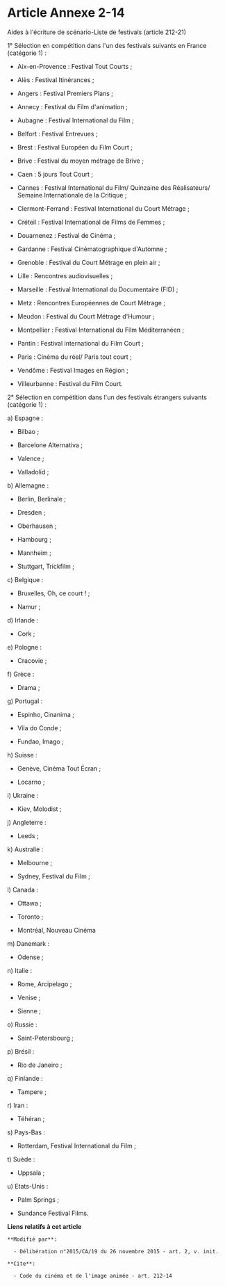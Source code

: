 # Article Annexe 2-14

Aides à l'écriture de scénario-Liste de festivals (article 212-21) 

1° Sélection en compétition dans l'un des festivals suivants en France (catégorie 1) :

- Aix-en-Provence : Festival Tout Courts ;

- Alès : Festival Itinérances ;

- Angers : Festival Premiers Plans ;

- Annecy : Festival du Film d'animation ;

- Aubagne : Festival International du Film ;

- Belfort : Festival Entrevues ;

- Brest : Festival Européen du Film Court ;

- Brive : Festival du moyen métrage de Brive ;

- Caen : 5 jours Tout Court ;

- Cannes : Festival International du Film/ Quinzaine des Réalisateurs/ Semaine Internationale de la Critique ;

- Clermont-Ferrand : Festival International du Court Métrage ;

- Créteil : Festival International de Films de Femmes ;

- Douarnenez : Festival de Cinéma ;

- Gardanne : Festival Cinématographique d'Automne ;

- Grenoble : Festival du Court Métrage en plein air ;

- Lille : Rencontres audiovisuelles ;

- Marseille : Festival International du Documentaire (FID) ;

- Metz : Rencontres Européennes de Court Métrage ;

- Meudon : Festival du Court Métrage d'Humour ;

- Montpellier : Festival International du Film Méditerranéen ;

- Pantin : Festival international du Film Court ;

- Paris : Cinéma du réel/ Paris tout court ;

- Vendôme : Festival Images en Région ;

- Villeurbanne : Festival du Film Court. 

2° Sélection en compétition dans l'un des festivals étrangers suivants (catégorie 1) : 

a) Espagne :

- Bilbao ;

- Barcelone Alternativa ;

- Valence ;

- Valladolid ; 

b) Allemagne :

- Berlin, Berlinale ;

- Dresden ;

- Oberhausen ;

- Hambourg ;

- Mannheim ;

- Stuttgart, Trickfilm ; 

c) Belgique :

- Bruxelles, Oh, ce court ! ;

- Namur ; 

d) Irlande :

- Cork ; 

e) Pologne :

- Cracovie ; 

f) Grèce :

- Drama ; 

g) Portugal :

- Espinho, Cinanima ;

- Vila do Conde ;

- Fundao, Imago ; 

h) Suisse :

- Genève, Cinéma Tout Écran ;

- Locarno ; 

i) Ukraine :

- Kiev, Molodist ; 

j) Angleterre :

- Leeds ; 

k) Australie :

- Melbourne ;

- Sydney, Festival du Film ; 

l) Canada :

- Ottawa ;

- Toronto ;

- Montréal, Nouveau Cinéma 

m) Danemark :

- Odense ; 

n) Italie :

- Rome, Arcipelago ;

- Venise ;

- Sienne ; 

o) Russie :

- Saint-Petersbourg ; 

p) Brésil :

- Rio de Janeiro ; 

q) Finlande :

- Tampere ; 

r) Iran :

- Téhéran ; 

s) Pays-Bas :

- Rotterdam, Festival International du Film ; 

t) Suède :

- Uppsala ; 

u) Etats-Unis :

- Palm Springs ;

- Sundance Festival Films.

**Liens relatifs à cet article**

	**Modifié par**:

	  - Délibération n°2015/CA/19 du 26 novembre 2015 - art. 2, v. init.

	**Cite**:

	  - Code du cinéma et de l'image animée - art. 212-14
